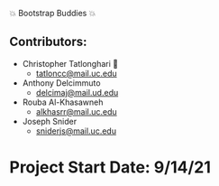 💥 Bootstrap Buddies 💥

## Contributors:
* Christopher Tatlonghari 🌟
  * tatloncc@mail.uc.edu
* Anthony Delcimmuto
  * delcimaj@mail.ud.edu
* Rouba Al-Khasawneh
  * alkhasrr@mail.uc.edu
* Joseph Snider
  * sniderjs@mail.uc.edu

# Project Start Date:  9/14/21
